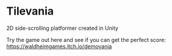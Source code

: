 # Tilevania
2D side-scrolling platformer created in Unity

Try the game out here and see if you can get the perfect score: https://waldheimgames.itch.io/demovania
